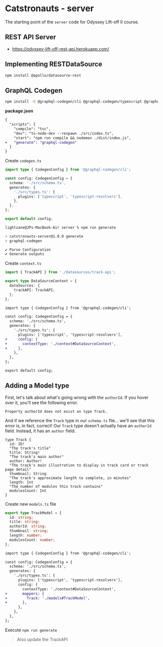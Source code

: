 # Catstronauts - server

The starting point of the `server` code for Odyssey Lift-off II course.

## REST API Server

- https://odyssey-lift-off-rest-api.herokuapp.com/

## Implementing RESTDataSource

```bash
npm install @apollo/datasource-rest
```

## GraphQL Codegen

```bash
npm install -D @graphql-codegen/cli @graphql-codegen/typescript @graphql-codegen/typescript-resolvers
```

**package.json**

```diff
{
  "scripts": {
    "compile": "tsc",
    "dev": "ts-node-dev --respawn ./src/index.ts",
    "start": "npm run compile && nodemon ./dist/index.js",
+   "generate": "graphql-codegen"
  }
}
```

Create `codegen.ts`

```ts
import type { CodegenConfig } from '@graphql-codegen/cli';

const config: CodegenConfig = {
  schema: './src/schema.ts',
  generates: {
    './src/types.ts': {
      plugins: ['typescript', 'typescript-resolvers'],
    },
  },
};

export default config;
```

```bash
lightzane@JPs-MacBook-Air server % npm run generate

> catstronauts-server@1.0.0 generate
> graphql-codegen

✔ Parse Configuration
✔ Generate outputs
```

Create `context.ts`

```ts
import { TrackAPI } from './datasources/track-api';

export type DataSourceContext = {
  dataSources: {
    trackAPI: TrackAPI;
  };
};
```

```diff
import type { CodegenConfig } from '@graphql-codegen/cli';

const config: CodegenConfig = {
  schema: './src/schema.ts',
  generates: {
    './src/types.ts': {
      plugins: ['typescript', 'typescript-resolvers'],
+     config: {
+       contextType: './context#DataSourceContext',
+     },
    },
  },
};

export default config;
```

## Adding a Model type

First, let's talk about what's going wrong with the `authorId`. If you hover over it, you'll see the following error.

```
Property authorId does not exist on type Track.
```

And if we reference the `Track` type in our `schema.ts` file... we'll see that this error is, in fact, correct! Our `Track` type doesn't actually have an `authorId` field. Instead, it has an `author` field.

```gql
type Track {
  id: ID!
  "The track's title"
  title: String!
  "The track's main author"
  author: Author!
  "The track's main illustration to display in track card or track page detail"
  thumbnail: String
  "The track's approximate length to complete, in minutes"
  length: Int
  "The number of modules this track contains"
  modulesCount: Int
}
```

Create new `models.ts` file

```ts
export type TrackModel = {
  id: string;
  title: string;
  authorId: string;
  thumbnail: string;
  length: number;
  modulesCount: number;
};
```

```diff
import type { CodegenConfig } from '@graphql-codegen/cli';

const config: CodegenConfig = {
  schema: './src/schema.ts',
  generates: {
    './src/types.ts': {
      plugins: ['typescript', 'typescript-resolvers'],
      config: {
        contextType: './context#DataSourceContext',
+       mappers: {
+         Track: './models#TrackModel',
+       },
      },
    },
  },
};
```

Execute `npm run generate`

> Also update the TrackAPI
